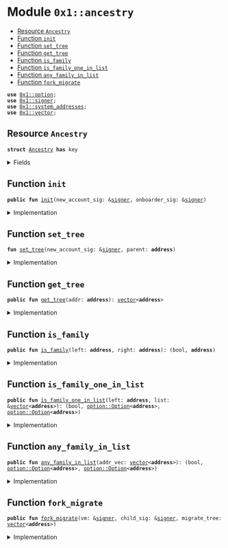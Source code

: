 
<a name="0x1_ancestry"></a>

# Module `0x1::ancestry`



-  [Resource `Ancestry`](#0x1_ancestry_Ancestry)
-  [Function `init`](#0x1_ancestry_init)
-  [Function `set_tree`](#0x1_ancestry_set_tree)
-  [Function `get_tree`](#0x1_ancestry_get_tree)
-  [Function `is_family`](#0x1_ancestry_is_family)
-  [Function `is_family_one_in_list`](#0x1_ancestry_is_family_one_in_list)
-  [Function `any_family_in_list`](#0x1_ancestry_any_family_in_list)
-  [Function `fork_migrate`](#0x1_ancestry_fork_migrate)


<pre><code><b>use</b> <a href="">0x1::option</a>;
<b>use</b> <a href="">0x1::signer</a>;
<b>use</b> <a href="system_addresses.md#0x1_system_addresses">0x1::system_addresses</a>;
<b>use</b> <a href="">0x1::vector</a>;
</code></pre>



<a name="0x1_ancestry_Ancestry"></a>

## Resource `Ancestry`



<pre><code><b>struct</b> <a href="ancestry.md#0x1_ancestry_Ancestry">Ancestry</a> <b>has</b> key
</code></pre>



<details>
<summary>Fields</summary>


<dl>
<dt>
<code>tree: <a href="">vector</a>&lt;<b>address</b>&gt;</code>
</dt>
<dd>

</dd>
</dl>


</details>

<a name="0x1_ancestry_init"></a>

## Function `init`



<pre><code><b>public</b> <b>fun</b> <a href="ancestry.md#0x1_ancestry_init">init</a>(new_account_sig: &<a href="">signer</a>, onboarder_sig: &<a href="">signer</a>)
</code></pre>



<details>
<summary>Implementation</summary>


<pre><code><b>public</b> <b>fun</b> <a href="ancestry.md#0x1_ancestry_init">init</a>(new_account_sig: &<a href="">signer</a>, onboarder_sig: &<a href="">signer</a> ) <b>acquires</b> <a href="ancestry.md#0x1_ancestry_Ancestry">Ancestry</a>{

    <b>let</b> parent = <a href="_address_of">signer::address_of</a>(onboarder_sig);
    <a href="ancestry.md#0x1_ancestry_set_tree">set_tree</a>(new_account_sig, parent);
}
</code></pre>



</details>

<a name="0x1_ancestry_set_tree"></a>

## Function `set_tree`



<pre><code><b>fun</b> <a href="ancestry.md#0x1_ancestry_set_tree">set_tree</a>(new_account_sig: &<a href="">signer</a>, parent: <b>address</b>)
</code></pre>



<details>
<summary>Implementation</summary>


<pre><code><b>fun</b> <a href="ancestry.md#0x1_ancestry_set_tree">set_tree</a>(new_account_sig: &<a href="">signer</a>, parent: <b>address</b> ) <b>acquires</b> <a href="ancestry.md#0x1_ancestry_Ancestry">Ancestry</a> {
  <b>let</b> child = <a href="_address_of">signer::address_of</a>(new_account_sig);

  <b>let</b> new_tree = <a href="_empty">vector::empty</a>&lt;<b>address</b>&gt;();

  // get the parent's <a href="ancestry.md#0x1_ancestry">ancestry</a> <b>if</b> initialized.
  // <b>if</b> not then this is an edge case possibly a migration <a href="">error</a>,
  // and we'll just <b>use</b> the parent.
  <b>if</b> (<b>exists</b>&lt;<a href="ancestry.md#0x1_ancestry_Ancestry">Ancestry</a>&gt;(parent)) {
    <b>let</b> parent_state = <b>borrow_global_mut</b>&lt;<a href="ancestry.md#0x1_ancestry_Ancestry">Ancestry</a>&gt;(parent);
    <b>let</b> parent_tree = *&parent_state.tree;

    <b>if</b> (<a href="_length">vector::length</a>&lt;<b>address</b>&gt;(&parent_tree) &gt; 0) {
      <a href="_append">vector::append</a>(&<b>mut</b> new_tree, parent_tree);
    };

  };

  // add the parent <b>to</b> the tree
  <a href="_push_back">vector::push_back</a>(&<b>mut</b> new_tree, parent);


  <b>if</b> (!<b>exists</b>&lt;<a href="ancestry.md#0x1_ancestry_Ancestry">Ancestry</a>&gt;(child)) {
    <b>move_to</b>&lt;<a href="ancestry.md#0x1_ancestry_Ancestry">Ancestry</a>&gt;(new_account_sig, <a href="ancestry.md#0x1_ancestry_Ancestry">Ancestry</a> {
      tree: new_tree,
    });


  } <b>else</b> {
    // this is only for migration <a href="cases.md#0x1_cases">cases</a>.
    <b>let</b> child_ancestry = <b>borrow_global_mut</b>&lt;<a href="ancestry.md#0x1_ancestry_Ancestry">Ancestry</a>&gt;(child);
    child_ancestry.tree = new_tree;


  };


}
</code></pre>



</details>

<a name="0x1_ancestry_get_tree"></a>

## Function `get_tree`



<pre><code><b>public</b> <b>fun</b> <a href="ancestry.md#0x1_ancestry_get_tree">get_tree</a>(addr: <b>address</b>): <a href="">vector</a>&lt;<b>address</b>&gt;
</code></pre>



<details>
<summary>Implementation</summary>


<pre><code><b>public</b> <b>fun</b> <a href="ancestry.md#0x1_ancestry_get_tree">get_tree</a>(addr: <b>address</b>): <a href="">vector</a>&lt;<b>address</b>&gt; <b>acquires</b> <a href="ancestry.md#0x1_ancestry_Ancestry">Ancestry</a> {
  <b>if</b> (<b>exists</b>&lt;<a href="ancestry.md#0x1_ancestry_Ancestry">Ancestry</a>&gt;(addr)) {
    *&<b>borrow_global</b>&lt;<a href="ancestry.md#0x1_ancestry_Ancestry">Ancestry</a>&gt;(addr).tree
  } <b>else</b> {
    <a href="_empty">vector::empty</a>()
  }

}
</code></pre>



</details>

<a name="0x1_ancestry_is_family"></a>

## Function `is_family`



<pre><code><b>public</b> <b>fun</b> <a href="ancestry.md#0x1_ancestry_is_family">is_family</a>(left: <b>address</b>, right: <b>address</b>): (bool, <b>address</b>)
</code></pre>



<details>
<summary>Implementation</summary>


<pre><code><b>public</b> <b>fun</b> <a href="ancestry.md#0x1_ancestry_is_family">is_family</a>(left: <b>address</b>, right: <b>address</b>): (bool, <b>address</b>) <b>acquires</b> <a href="ancestry.md#0x1_ancestry_Ancestry">Ancestry</a> {
  <b>let</b> is_family = <b>false</b>;
  <b>let</b> common_ancestor = @0x0;




  // <b>if</b> (<b>exists</b>&lt;<a href="ancestry.md#0x1_ancestry_Ancestry">Ancestry</a>&gt;(left) && <b>exists</b>&lt;<a href="ancestry.md#0x1_ancestry_Ancestry">Ancestry</a>&gt;(right)) {
    // <b>if</b> tree is empty it will still work.

    <b>let</b> left_tree = <a href="ancestry.md#0x1_ancestry_get_tree">get_tree</a>(left);

    <b>let</b> right_tree = <a href="ancestry.md#0x1_ancestry_get_tree">get_tree</a>(right);



    // check for direct relationship.
    <b>if</b> (<a href="_contains">vector::contains</a>(&left_tree, &right)) <b>return</b> (<b>true</b>, right);
    <b>if</b> (<a href="_contains">vector::contains</a>(&right_tree, &left)) <b>return</b> (<b>true</b>, left);


    <b>let</b> i = 0;
    // check every <b>address</b> on the list <b>if</b> there are overlaps.
    <b>while</b> (i &lt; <a href="_length">vector::length</a>&lt;<b>address</b>&gt;(&left_tree)) {

      <b>let</b> family_addr = <a href="_borrow">vector::borrow</a>(&left_tree, i);
      <b>if</b> (<a href="_contains">vector::contains</a>(&right_tree, family_addr)) {
        is_family = <b>true</b>;
        common_ancestor = *family_addr;

        <b>break</b>
      };
      i = i + 1;
    };

  // };

  (is_family, common_ancestor)
}
</code></pre>



</details>

<a name="0x1_ancestry_is_family_one_in_list"></a>

## Function `is_family_one_in_list`



<pre><code><b>public</b> <b>fun</b> <a href="ancestry.md#0x1_ancestry_is_family_one_in_list">is_family_one_in_list</a>(left: <b>address</b>, list: &<a href="">vector</a>&lt;<b>address</b>&gt;): (bool, <a href="_Option">option::Option</a>&lt;<b>address</b>&gt;, <a href="_Option">option::Option</a>&lt;<b>address</b>&gt;)
</code></pre>



<details>
<summary>Implementation</summary>


<pre><code><b>public</b> <b>fun</b> <a href="ancestry.md#0x1_ancestry_is_family_one_in_list">is_family_one_in_list</a>(
  left: <b>address</b>,
  list: &<a href="">vector</a>&lt;<b>address</b>&gt;
):(bool, Option&lt;<b>address</b>&gt;, Option&lt;<b>address</b>&gt;) <b>acquires</b> <a href="ancestry.md#0x1_ancestry_Ancestry">Ancestry</a> {
  <b>let</b> k = 0;
  <b>while</b> (k &lt; <a href="_length">vector::length</a>(list)) {
    <b>let</b> right = <a href="_borrow">vector::borrow</a>(list, k);
    <b>let</b> (fam, _) = <a href="ancestry.md#0x1_ancestry_is_family">is_family</a>(left, *right);
    <b>if</b> (fam) {
      <b>return</b> (<b>true</b>, <a href="_some">option::some</a>(left), <a href="_some">option::some</a>(*right))
    };
    k = k + 1;
  };

  (<b>false</b>, <a href="_none">option::none</a>(), <a href="_none">option::none</a>())
}
</code></pre>



</details>

<a name="0x1_ancestry_any_family_in_list"></a>

## Function `any_family_in_list`



<pre><code><b>public</b> <b>fun</b> <a href="ancestry.md#0x1_ancestry_any_family_in_list">any_family_in_list</a>(addr_vec: <a href="">vector</a>&lt;<b>address</b>&gt;): (bool, <a href="_Option">option::Option</a>&lt;<b>address</b>&gt;, <a href="_Option">option::Option</a>&lt;<b>address</b>&gt;)
</code></pre>



<details>
<summary>Implementation</summary>


<pre><code><b>public</b> <b>fun</b> <a href="ancestry.md#0x1_ancestry_any_family_in_list">any_family_in_list</a>(
  addr_vec: <a href="">vector</a>&lt;<b>address</b>&gt;
):(bool, Option&lt;<b>address</b>&gt;, Option&lt;<b>address</b>&gt;) <b>acquires</b> <a href="ancestry.md#0x1_ancestry_Ancestry">Ancestry</a>  {
  <b>let</b> i = 0;
  <b>while</b> (<a href="_length">vector::length</a>(&addr_vec) &gt; 1) {
    <b>let</b> left = <a href="_pop_back">vector::pop_back</a>(&<b>mut</b> addr_vec);
    <b>let</b> (fam, left_opt, right_opt) = <a href="ancestry.md#0x1_ancestry_is_family_one_in_list">is_family_one_in_list</a>(left, &addr_vec);
    <b>if</b> (fam) {
      <b>return</b> (fam, left_opt, right_opt)
    };
    i = i + 1;
  };

  (<b>false</b>, <a href="_none">option::none</a>(), <a href="_none">option::none</a>())
}
</code></pre>



</details>

<a name="0x1_ancestry_fork_migrate"></a>

## Function `fork_migrate`



<pre><code><b>public</b> <b>fun</b> <a href="ancestry.md#0x1_ancestry_fork_migrate">fork_migrate</a>(vm: &<a href="">signer</a>, child_sig: &<a href="">signer</a>, migrate_tree: <a href="">vector</a>&lt;<b>address</b>&gt;)
</code></pre>



<details>
<summary>Implementation</summary>


<pre><code><b>public</b> <b>fun</b> <a href="ancestry.md#0x1_ancestry_fork_migrate">fork_migrate</a>(
  vm: &<a href="">signer</a>,
  child_sig: &<a href="">signer</a>,
  migrate_tree: <a href="">vector</a>&lt;<b>address</b>&gt;
) <b>acquires</b> <a href="ancestry.md#0x1_ancestry_Ancestry">Ancestry</a> {
  <a href="system_addresses.md#0x1_system_addresses_assert_vm">system_addresses::assert_vm</a>(vm);
  <b>let</b> child = <a href="_address_of">signer::address_of</a>(child_sig);

  <b>if</b> (!<b>exists</b>&lt;<a href="ancestry.md#0x1_ancestry_Ancestry">Ancestry</a>&gt;(child)) {
    <b>move_to</b>&lt;<a href="ancestry.md#0x1_ancestry_Ancestry">Ancestry</a>&gt;(child_sig, <a href="ancestry.md#0x1_ancestry_Ancestry">Ancestry</a> {
      tree: migrate_tree,
    });


  } <b>else</b> {
    // this is only for migration <a href="cases.md#0x1_cases">cases</a>.
    <b>let</b> child_ancestry = <b>borrow_global_mut</b>&lt;<a href="ancestry.md#0x1_ancestry_Ancestry">Ancestry</a>&gt;(child);
    child_ancestry.tree = migrate_tree;

  };
}
</code></pre>



</details>


[move-book]: https://aptos.dev/guides/move-guides/book/SUMMARY
